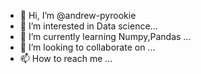- 👋 Hi, I’m @andrew-pyrookie
- 👀 I’m interested in Data science...
- 🌱 I’m currently learning Numpy,Pandas ...
- 💞️ I’m looking to collaborate on ...
- 📫 How to reach me ...

<!---
andrew-pyrookie/andrew-pyrookie is a ✨ special ✨ repository because its `README.md` (this file) appears on your GitHub profile.
You can click the Preview link to take a look at your changes.
--->
